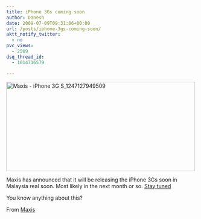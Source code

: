 ```yaml
---
title: iPhone 3Gs coming soon
author: Danesh
date: 2009-07-09T09:31:06+00:00
url: /posts/iphone-3gs-coming-soon/
aktt_notify_twitter:
  - no
pvc_views:
  - 2569
dsq_thread_id:
  - 1014716579

---
```

[<img loading="lazy" class="alignnone size-medium wp-image-1631" title="Maxis - iPhone 3G S_1247127949509" src="/wp-content/uploads/2009/07/Maxis-iPhone-3G-S_1247127949509-500x236.png" alt="Maxis - iPhone 3G S_1247127949509" width="500" height="236" srcset="/wp-content/uploads/2009/07/Maxis-iPhone-3G-S_1247127949509-500x236.png 500w, /wp-content/uploads/2009/07/Maxis-iPhone-3G-S_1247127949509.png 730w" sizes="(max-width: 500px) 100vw, 500px" />][1]

Maxis has announced that it will be releasing the iPhone 3Gs soon in Malaysia real soon. Most likely in the next month or so. [Stay tuned][2]

You know anything about this?

From [Maxis][2]

 [1]: /wp-content/uploads/2009/07/Maxis-iPhone-3G-S_1247127949509.png
 [2]: http://www.maxis.com.my/iphone3gs/index.asp